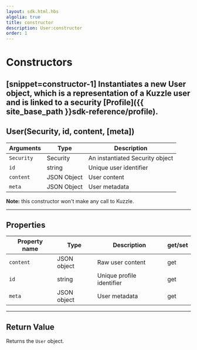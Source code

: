 ```yaml
---
layout: sdk.html.hbs
algolia: true
title: constructor
description: User:constructor
order: 1
---
```

  

# Constructors
[snippet=constructor-1]
Instantiates a new User object, which is a representation of a Kuzzle user and is linked to a security [Profile]({{ site_base_path }}sdk-reference/profile).
---

## User(Security, id, content, [meta])

| Arguments | Type | Description |
|---------------|---------|----------------------------------------|
| ``Security`` | Security | An instantiated Security object |
| ``id`` | string | Unique user identifier |
| ``content`` | JSON Object | User content |
| ``meta`` | JSON Object | User metadata |

**Note:**  this constructor won't make any call to Kuzzle.

---

## Properties

| Property name | Type | Description | get/set |
|--------------|--------|-----------------------------------|---------|
| `content` | JSON object | Raw user content | get |
| `id` | string | Unique profile identifier | get |
| `meta` | JSON object | User metadata | get |

---

## Return Value

Returns the `User` object.
